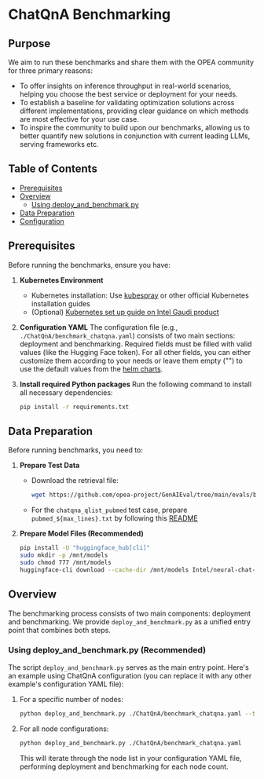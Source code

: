 # ChatQnA Benchmarking

## Purpose

We aim to run these benchmarks and share them with the OPEA community for three primary reasons:

- To offer insights on inference throughput in real-world scenarios, helping you choose the best service or deployment for your needs.
- To establish a baseline for validating optimization solutions across different implementations, providing clear guidance on which methods are most effective for your use case.
- To inspire the community to build upon our benchmarks, allowing us to better quantify new solutions in conjunction with current leading LLMs, serving frameworks etc.

## Table of Contents

- [Prerequisites](#prerequisites)
- [Overview](#overview)
  - [Using deploy_and_benchmark.py](#using-deploy_and_benchmark.py-recommended)
- [Data Preparation](#data-preparation)
- [Configuration](#configuration)

## Prerequisites

Before running the benchmarks, ensure you have:

1. **Kubernetes Environment**

   - Kubernetes installation: Use [kubespray](https://github.com/opea-project/docs/blob/main/guide/installation/k8s_install/k8s_install_kubespray.md) or other official Kubernetes installation guides
   - (Optional) [Kubernetes set up guide on Intel Gaudi product](https://github.com/opea-project/GenAIInfra/blob/main/README.md#setup-kubernetes-cluster)

2. **Configuration YAML**
   The configuration file (e.g., `./ChatQnA/benchmark_chatqna.yaml`) consists of two main sections: deployment and benchmarking. Required fields must be filled with valid values (like the Hugging Face token). For all other fields, you can either customize them according to your needs or leave them empty ("") to use the default values from the [helm charts](https://github.com/opea-project/GenAIInfra/tree/main/helm-charts).

3. **Install required Python packages**
   Run the following command to install all necessary dependencies:
   ```bash
   pip install -r requirements.txt
   ```

## Data Preparation

Before running benchmarks, you need to:

1. **Prepare Test Data**

   - Download the retrieval file:
     ```bash
     wget https://github.com/opea-project/GenAIEval/tree/main/evals/benchmark/data/upload_file.txt
     ```
   - For the `chatqna_qlist_pubmed` test case, prepare `pubmed_${max_lines}.txt` by following this [README](https://github.com/opea-project/GenAIEval/blob/main/evals/benchmark/stresscli/README_Pubmed_qlist.md)

2. **Prepare Model Files (Recommended)**
   ```bash
   pip install -U "huggingface_hub[cli]"
   sudo mkdir -p /mnt/models
   sudo chmod 777 /mnt/models
   huggingface-cli download --cache-dir /mnt/models Intel/neural-chat-7b-v3-3
   ```

## Overview

The benchmarking process consists of two main components: deployment and benchmarking. We provide `deploy_and_benchmark.py` as a unified entry point that combines both steps.

### Using deploy_and_benchmark.py (Recommended)

The script `deploy_and_benchmark.py` serves as the main entry point. Here's an example using ChatQnA configuration (you can replace it with any other example's configuration YAML file):

1. For a specific number of nodes:

   ```bash
   python deploy_and_benchmark.py ./ChatQnA/benchmark_chatqna.yaml --target-node 1
   ```

2. For all node configurations:
   ```bash
   python deploy_and_benchmark.py ./ChatQnA/benchmark_chatqna.yaml
   ```
   This will iterate through the node list in your configuration YAML file, performing deployment and benchmarking for each node count.
